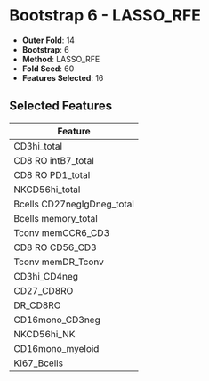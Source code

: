 # Bootstrap 6 - LASSO_RFE

- **Outer Fold**: 14
- **Bootstrap**: 6
- **Method**: LASSO_RFE
- **Fold Seed**: 60
- **Features Selected**: 16

## Selected Features

| Feature |
|---------|
| CD3hi_total |
| CD8 RO intB7_total |
| CD8 RO PD1_total |
| NKCD56hi_total |
| Bcells CD27negIgDneg_total |
| Bcells memory_total |
| Tconv memCCR6_CD3 |
| CD8 RO CD56_CD3 |
| Tconv memDR_Tconv |
| CD3hi_CD4neg |
| CD27_CD8RO |
| DR_CD8RO |
| CD16mono_CD3neg |
| NKCD56hi_NK |
| CD16mono_myeloid |
| Ki67_Bcells |
